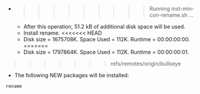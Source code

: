 * >>>>>>>>> Running inst-min-con-rename.sh ...
  * After this operation, 51.2 kB of additional disk space will be used.
  * Install rename.
<<<<<<< HEAD
  * Disk size = 1675708K. Space Used = 112K. Runtime = 00:00:00:00.
=======
  * Disk size = 1797864K. Space Used = 112K. Runtime = 00:00:00:01.
>>>>>>> refs/remotes/origin/bullseye
  * The following NEW packages will be installed:
  ```bash
rename
  ```
